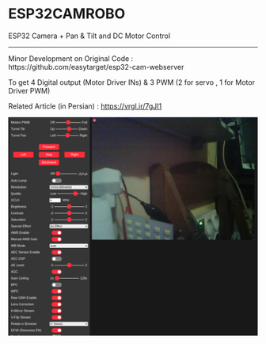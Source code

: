 # ESP32CAMROBO
ESP32 Camera + Pan &amp; Tilt and DC Motor Control
<hr>
Minor Development on Original Code : https://github.com/easytarget/esp32-cam-webserver

To get 4 Digital output (Motor Driver INs) & 3 PWM (2 for servo , 1 for Motor Driver PWM)

Related Article (in Persian) : https://vrgl.ir/7gJI1

![ESP32CAM ROBO Screenshot](ESP32CAM-ROBO_Screenshot.png)
